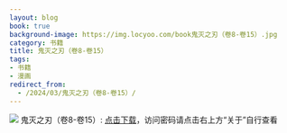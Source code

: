 ```yaml
---
layout: blog
book: true
background-image: https://img.locyoo.com/book鬼灭之刃（卷8-卷15）.jpg
category: 书籍
title: 鬼灭之刃（卷8-卷15）
tags:
- 书籍
- 漫画
redirect_from:
  - /2024/03/鬼灭之刃（卷8-卷15）/
---
```

![](https://img.locyoo.com/book鬼灭之刃（卷8-卷15）.jpg)
鬼灭之刃（卷8-卷15）: <a name = "ref1" href="https://url18.ctfile.com/f/50983618-1269465247-b389cb?p=3619">点击下载</a>，访问密码请点击右上方“关于”自行查看